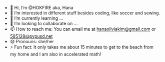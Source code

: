 - 👋 Hi, I’m @HOKFIRE aka, Hana
- 👀 I’m interested in different stuff besides coding, like soccer and sewing. 
- 🌱 I’m currently learning ...
- 💞️ I’m looking to collaborate on ...
- 📫 How to reach me: You can email me at hanaoliviakim@gmail.com or 585128@pvpusd.net 
- 😄 Pronouns: she/her
- ⚡ Fun fact: It only takes me about 15 minutes to get to the beach from my home and I am also in accelerated math!

<!---
HOKFIRE/HOKFIRE is a ✨ special ✨ repository because its `README.md` (this file) appears on your GitHub profile.
You can click the Preview link to take a look at your changes.
--->
